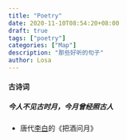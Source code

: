 ```yaml
---
title: "Poetry"
date: 2020-11-10T08:54:20+08:00
draft: true
tags: ["poetry"]
categories: ["Map"]
description: "那些好听的句子"
author: Losa
---
```




#### 古诗词

##### 今人不见古时月，今月曾经照古人

* 唐代[李白](https://so.gushiwen.org/authorv_b90660e3e492.aspx)的《把酒问月》